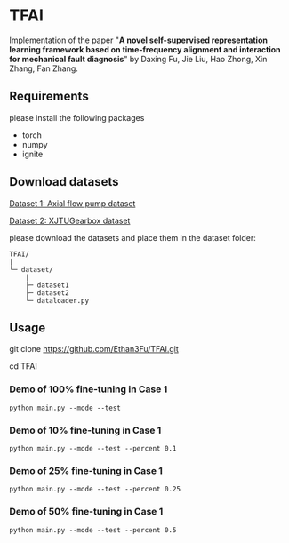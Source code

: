 # TFAI

Implementation of the paper "**A novel self-supervised representation learning framework based on time-frequency alignment and interaction for mechanical fault diagnosis**" by Daxing Fu, Jie Liu, Hao Zhong, Xin Zhang, Fan Zhang.

## Requirements

please install the following packages

* torch
* numpy
* ignite

## Download datasets

[Dataset 1: Axial flow pump dataset](https://pan.baidu.com/s/1MlX03iDfVdmBSMxgN9jhZw?pwd=erpp)

[Dataset 2: XJTUGearbox dataset](https://pan.baidu.com/s/1Pfbbkq0zC3h5pZX5ae2SzA?pwd=gp04)

please download the datasets and place them in the dataset folder:

```
TFAI/
|
└─ dataset/
    |  
    ├─ dataset1
    ├─ dataset2
    └─ dataloader.py
```

## Usage

git clone https://github.com/Ethan3Fu/TFAI.git

cd TFAI

### Demo of 100% fine-tuning in Case 1

```
python main.py --mode --test 
```

### Demo of 10% fine-tuning in Case 1

```
python main.py --mode --test --percent 0.1
```

### Demo of 25% fine-tuning in Case 1

```
python main.py --mode --test --percent 0.25
```

### Demo of 50% fine-tuning in Case 1

```
python main.py --mode --test --percent 0.5
```
